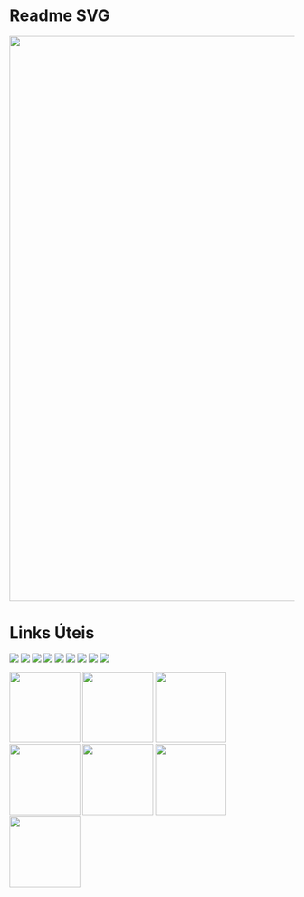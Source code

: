 # Readme SVG


<a href="#"> 
  <img src="https://github.com/Portal-Tech/vectors1/blob/main/teste_readme_svg2.svg" width="999"/> 
</a>


# Links Úteis
<div> 
  
 <a href="https://tinyurl.com/linksportaltech" target="_blank"><img src=
 "https://img.shields.io/badge/YouTube-FF0000?style=for-the-badge&logo=youtube&logoColor=white" 
                                                         target="_blank"></a> <!-- YOUTUBE -->
 <a href="https://tinyurl.com/linksportaltech" target="_blank"><img src=
 "https://img.shields.io/badge/-Instagram-%23E4405F?style=for-the-badge&logo=instagram&logoColor=white"
                                                         target="_blank"></a> <!-- INSTAGRAM -->
 <a href="https://tinyurl.com/linksportaltech" target="_blank"><img src=
 "https://img.shields.io/badge/Twitch-9146FF?style=for-the-badge&logo=twitch&logoColor=white"
                                                         target="_blank"></a> <!-- TWITCH -->
 <a href="https://tinyurl.com/linksportaltech" target="_blank"><img src=
"https://img.shields.io/badge/Discord-7289DA?style=for-the-badge&logo=discord&logoColor=white"
                                                         target="_blank"></a> <!-- DISCORD -->
  <a href = "mailto:portaltechgit@gmail.com"><img src=
"https://img.shields.io/badge/Gmail-D14836?style=for-the-badge&logo=gmail&logoColor=white"
                                                         target="_blank"></a> <!-- GMAIL -->
  <a href="https://tinyurl.com/linksportaltech" target="_blank"><img src=
"https://img.shields.io/badge/Twitter-1DA1F2?style=for-the-badge&logo=twitter&logoColor=white"
                                                         target="_blank"></a> <!-- TWITTER -->
  <a href="https://tinyurl.com/linksportaltech" target="_blank"><img src=
"https://img.shields.io/badge/TikTok-000000?style=for-the-badge&logo=tiktok&logoColor=white"
                                                         target="_blank"></a> <!-- TIKTOK -->
  <a href="https://tinyurl.com/linksportaltech" target="_blank"><img src=
"https://img.shields.io/badge/Windows-0078D6?style=for-the-badge&logo=windows&logoColor=white"
                                                         target="_blank"></a> <!-- WINDOWS -->
  <a href="https://pag.ae/7WriGyS13" target="_blank"><img src=
"https://github.com/Portal-Tech/vectors1/blob/main/donate-gitbutton.svg"
                                                         target="_blank"></a> <!-- PAYPAL -->
 
</div>

[<img src="https://github.com/Portal-Tech/vectors1/blob/main/donate-gitbutton.svg" width="125"/>](https://pag.ae/7WriGyS13)
[<img src="https://github.com/Portal-Tech/vectors1/blob/main/donate-gitbutton.svg" width="125"/>](https://pag.ae/7WriGyS13)
[<img src="https://github.com/Portal-Tech/vectors1/blob/main/donate-gitbutton.svg" width="125"/>](https://pag.ae/7WriGyS13)
[<img src="https://github.com/Portal-Tech/vectors1/blob/main/donate-gitbutton.svg" width="125"/>](https://pag.ae/7WriGyS13)
[<img src="https://github.com/Portal-Tech/vectors1/blob/main/donate-gitbutton.svg" width="125"/>](https://pag.ae/7WriGyS13)
[<img src="https://github.com/Portal-Tech/vectors1/blob/main/donate-gitbutton.svg" width="125"/>](https://pag.ae/7WriGyS13)
[<img src="https://github.com/Portal-Tech/vectors1/blob/main/donate-gitbutton.svg" width="125"/>](https://pag.ae/7WriGyS13)
